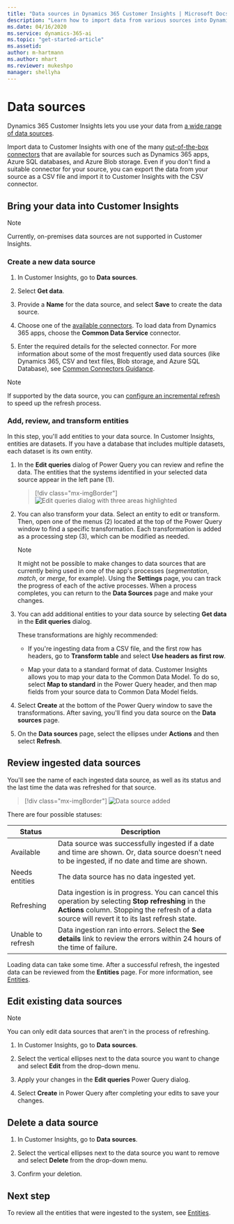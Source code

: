 ```yaml
---
title: "Data sources in Dynamics 365 Customer Insights | Microsoft Docs"
description: "Learn how to import data from various sources into Dynamics 365 Customer Insights."
ms.date: 04/16/2020
ms.service: dynamics-365-ai
ms.topic: "get-started-article"
ms.assetid: 
author: m-hartmann
ms.author: mhart
ms.reviewer: mukeshpo
manager: shellyha
---
```


# Data sources

Dynamics 365 Customer Insights lets you use your data from [a wide range of data sources](data-sources-list.md).

Import data to Customer Insights with one of the many [out-of-the-box connectors](data-sources-list.md) that are available for sources such as Dynamics 365 apps, Azure SQL databases, and Azure Blob storage. Even if you don't find a suitable connector for your source, you can export the data from your source as a CSV file and import it to Customer Insights with the CSV connector.

## Bring your data into Customer Insights

> [!NOTE]
> Currently, on-premises data sources are not supported in Customer Insights.

### Create a new data source

1. In Customer Insights, go to **Data sources**.

2. Select **Get data**.

3. Provide a **Name** for the data source, and select **Save** to create the data source.

4. Choose one of the [available connectors](data-sources-list.md). To load data from Dynamics 365 apps, choose the **Common Data Service** connector.

5. Enter the required details for the selected connector. For more information about some of the most frequently used data sources (like Dynamics 365, CSV and text files, Blob storage, and Azure SQL Database), see [Common Connectors Guidance](pm-common-connectors.md).

> [!NOTE]
> If supported by the data source, you can [configure an incremental refresh](incremental-refresh-data-sources.md) to speed up the refresh process.

### Add, review, and transform entities

In this step, you'll add entities to your data source. In Customer Insights, entities are datasets. If you have a database that includes multiple datasets, each dataset is its own entity.

1. In the **Edit queries** dialog of Power Query you can review and refine the data. The entities that the systems identified in your selected data source appear in the left pane (1).

   > [!div class="mx-imgBorder"]
   > ![Edit queries dialog with three areas highlighted](media/data-manager-configure-edit-queries.png "Edit queries dialog with three areas highlighted")

2. You can also transform your data. Select an entity to edit or transform. Then, open one of the menus (2) located at the top of the Power Query window to find a specific transformation. Each transformation is added as a processing step (3), which can be modified as needed.

   > [!NOTE]
   > It might not be possible to make changes to data sources that are currently being used in one of the app's processes (*segmentation*, *match*, or *merge*, for example). Using the **Settings** page, you can track the progress of each of the active processes. When a process completes, you can return to the **Data Sources** page and make your changes.

3. You can add additional entities to your data source by selecting **Get data** in the **Edit queries** dialog.

   These transformations are highly recommended:

   - If you're ingesting data from a CSV file, and the first row has headers, go to **Transform table** and select **Use headers as first row**.

   - Map your data to a standard format of data. Customer Insights allows you to map your data to the Common Data Model. To do so, select **Map to standard** in the Power Query header, and then map fields from your source data to Common Data Model fields.

4. Select **Create** at the bottom of the Power Query window to save the transformations. After saving, you'll find you data source on the **Data sources** page.

5. On the **Data sources** page, select the ellipses under **Actions** and then select **Refresh**.

## Review ingested data sources

You'll see the name of each ingested data source, as well as its status and the last time the data was refreshed for that source.

> [!div class="mx-imgBorder"]
> ![Data source added](media/configure-data-datasource-added.png "Data source added")

There are four possible statuses:

|Status  |Description  |
|---------|---------|
|Available   |Data source was successfully ingested if a date and time are shown. Or, data source doesn't need to be ingested, if no date and time are shown.          |
|Needs entities   |The data source has no data ingested yet.         |
|Refreshing    |Data ingestion is in progress. You can cancel this operation by selecting **Stop refreshing** in the **Actions** column. Stopping the refresh of a data source will revert it to its last refresh state.       |
|Unable to refresh     |Data ingestion ran into errors. Select the **See details** link to review the errors within 24 hours of the time of failure.         |

Loading data can take some time. After a successful refresh, the ingested data can be reviewed from the **Entities** page. For more information, see [Entities](pm-entities.md).

## Edit existing data sources

> [!NOTE]
> You can only edit data sources that aren't in the process of refreshing.

1. In Customer Insights, go to **Data sources**.

2. Select the vertical ellipses next to the data source you want to change and select **Edit** from the drop-down menu.

3. Apply your changes in the **Edit queries** Power Query dialog.

4. Select **Create** in Power Query after completing your edits to save your changes.

## Delete a data source

1. In Customer Insights, go to **Data sources**.

2. Select the vertical ellipses next to the data source you want to remove and select **Delete** from the drop-down menu.

3. Confirm your deletion.

## Next step

To review all the entities that were ingested to the system, see [Entities](pm-entities.md).
